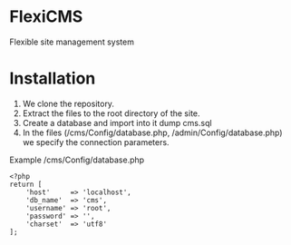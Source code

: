 # FlexiCMS
Flexible site management system

# Installation
1. We clone the repository.
2. Extract the files to the root directory of the site.
3. Create a database and import into it dump cms.sql
4. In the files (/cms/Config/database.php, /admin/Config/database.php) we specify the connection parameters.

Example /cms/Config/database.php
```
<?php
return [
    'host'     => 'localhost',
    'db_name'  => 'cms',
    'username' => 'root',
    'password' => '',
    'charset'  => 'utf8'
];
```
